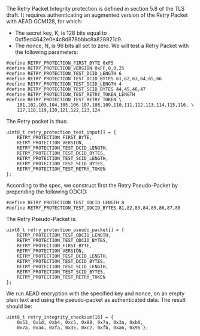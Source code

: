 The Retry Packet Integrity protection is defined in section 5.8 of the TLS draft. It requires authenticating an augmented version of the Retry Packet with AEAD GCM128, for which:
* The secret key, K, is 128 bits equal to 0xf5ed4642e0e4c8d878bbbc8a828821c9.
* The nonce, N, is 96 bits all set to zero.
We will test a Retry Packet with the following parameters:
```
#define RETRY_PROTECTION_FIRST_BYTE 0xF5
#define RETRY_PROTECTION_VERSION 0xFF,0,0,25
#define RETRY_PROTECTION_TEST_DCID_LENGTH 6
#define RETRY_PROTECTION_TEST_DCID_BYTES 61,62,63,64,65,66
#define RETRY_PROTECTION_TEST_SCID_LENGTH 4
#define RETRY_PROTECTION_TEST_SCID_BYTES 44,45,46,47
#define RETRY_PROTECTION_TEST_RETRY_TOKEN_LENGTH
#define RETRY_PROTECTION_TEST_RETRY_TOKEN \
    101,102,103,104,105,106,107,108,109,110,111,112,113,114,115,116, \
    117,118,119,120,121,122,123,124
```
The Retry packet is thus:
```
uint8_t retry_protection_test_input[] = {
    RETRY_PROTECTION_FIRST_BYTE,
    RETRY_PROTECTION_VERSION,
    RETRY_PROTECTION_TEST_DCID_LENGTH,
    RETRY_PROTECTION_TEST_DCID_BYTES,
    RETRY_PROTECTION_TEST_SCID_LENGTH,
    RETRY_PROTECTION_TEST_SCID_BYTES,
    RETRY_PROTECTION_TEST_RETRY_TOKEN
};
```
According to the spec, we construct first the Retry Pseudo-Packet by prepending the following ODCID:
```
#define RETRY_PROTECTION_TEST_ODCID_LENGTH 8
#define RETRY_PROTECTION_TEST_ODCID_BYTES 81,82,83,84,85,86,87,88
```
The  Retry Pseudo-Packet is:
```
uint8_t retry_protection_pseudo_packet[] = {
    RETRY_PROTECTION_TEST_ODCID_LENGTH,
    RETRY_PROTECTION_TEST_ODCID_BYTES,
    RETRY_PROTECTION_FIRST_BYTE,
    RETRY_PROTECTION_VERSION,
    RETRY_PROTECTION_TEST_DCID_LENGTH,
    RETRY_PROTECTION_TEST_DCID_BYTES,
    RETRY_PROTECTION_TEST_SCID_LENGTH,
    RETRY_PROTECTION_TEST_SCID_BYTES,
    RETRY_PROTECTION_TEST_RETRY_TOKEN
};
```
We run AEAD encryption with the specified key and nonce, on an empty plain text and using the pseudo-packet as authenticated data. The result should be:
```
uint8_t retry_integrity_checksum[16] = {
    0x53, 0x1d, 0xb4, 0xc5, 0x88, 0x7a, 0x3a, 0xb0,
    0x7a, 0xa4, 0xfa, 0x35, 0xc2, 0xfb, 0xa6, 0x95 };
```